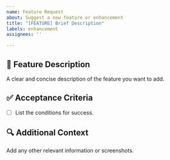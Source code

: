 ```yaml
---
name: Feature Request
about: Suggest a new feature or enhancement
title: "[FEATURE] Brief Description"
labels: enhancement
assignees: ''

---
```


## 🌟 Feature Description

A clear and concise description of the feature you want to add.

## ✅ Acceptance Criteria

- [ ] List the conditions for success.

## 🔍 Additional Context

Add any other relevant information or screenshots.